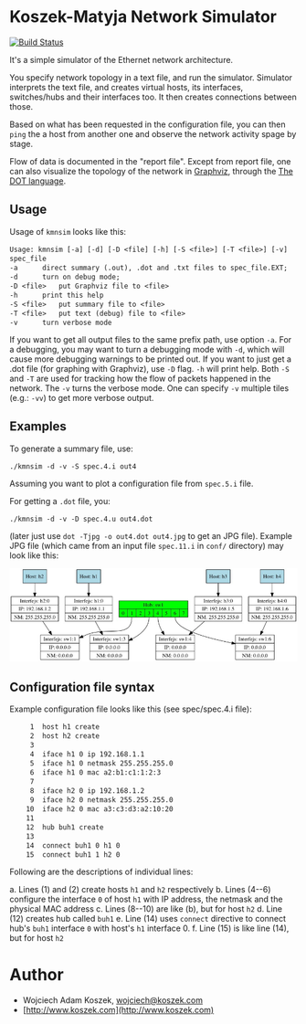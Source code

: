 Koszek-Matyja Network Simulator
======

[![Build Status](https://travis-ci.org/wkoszek/kmnsim.svg)](https://travis-ci.org/wkoszek/kmnsim)

It's a simple simulator of the Ethernet network architecture.

You specify network topology in a text file, and run the simulator.
Simulator interprets the text file, and creates virtual hosts, its
interfaces, switches/hubs and their interfaces too. It then creates
connections between those.

Based on what has been requested in the configuration file, you can then
`ping` the a host from another one and observe the network activity spage by
stage.

Flow of data is documented in the "report file". Except from report file,
one can also visualize the topology of the network in
[Graphviz](http://www.graphviz.org/),
through the
[The DOT language](http://www.graphviz.org/doc/info/lang.html).

## Usage

Usage of `kmnsim` looks like this:

	Usage: kmnsim [-a] [-d] [-D <file] [-h] [-S <file>] [-T <file>] [-v]
	spec_file
	-a		direct summary (.out), .dot and .txt files to spec_file.EXT;
	-d		turn on debug mode;
	-D <file>	put Graphviz file to <file>
	-h		print this help
	-S <file>	put summary file to <file>
	-T <file>	put text (debug) file to <file>
	-v		turn verbose mode

If you want to get all output files to the same prefix path, use option
`-a`. For a debugging, you may want to turn a debugging mode with `-d`,
which will cause more debugging warnings to be printed out. If you want to
just get a .dot file (for graphing with Graphviz), use `-D` flag. `-h` will
print help. Both `-S` and `-T` are used for tracking how the flow of packets
happened in the network. The `-v` turns the verbose mode. One can specify
`-v` multiple tiles (e.g.: `-vv`) to get more verbose output.

## Examples

To generate a summary file, use:

	./kmnsim -d -v -S spec.4.i out4

Assuming you want to plot a configuration file from `spec.5.i` file.

For getting a `.dot` file, you:

	./kmnsim -d -v -D spec.4.u out4.dot

(later just use `dot -Tjpg -o out4.dot out4.jpg` to get an JPG file).
Example JPG file (which came from an input file `spec.11.i` in `conf/`
directory) may look like this:

![spec.11.i file plotted](img/spec.11.jpg)

## Configuration file syntax

Example configuration file looks like this (see spec/spec.4.i file):


	     1	host h1 create
	     2	host h2 create
	     3
	     4	iface h1 0 ip 192.168.1.1
	     5	iface h1 0 netmask 255.255.255.0
	     6	iface h1 0 mac a2:b1:c1:1:2:3
	     7
	     8	iface h2 0 ip 192.168.1.2
	     9	iface h2 0 netmask 255.255.255.0
	    10	iface h2 0 mac a3:c3:d3:a2:10:20
	    11
	    12	hub buh1 create
	    13
	    14	connect buh1 0 h1 0
	    15	connect buh1 1 h2 0

Following are the descriptions of individual lines:

a. Lines (1) and (2) create hosts `h1` and `h2` respectively
b. Lines (4--6) configure the interface `0` of host `h1` with IP address, the netmask and the physical MAC address
c. Lines (8--10) are like (b), but for host `h2`
d. Line (12) creates hub called `buh1`
e. Line (14) uses `connect` directive to connect hub's `buh1` interface `0` with host's `h1` interface 0.
f. Line (15) is like line (14), but for host `h2`

# Author

- Wojciech Adam Koszek, [wojciech@koszek.com](mailto:wojciech@koszek.com)
- [http://www.koszek.com](http://www.koszek.com)
